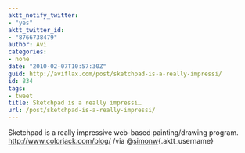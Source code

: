 ```yaml
---
aktt_notify_twitter:
- "yes"
aktt_twitter_id:
- "8766738479"
author: Avi
categories:
- none
date: "2010-02-07T10:57:30Z"
guid: http://aviflax.com/post/sketchpad-is-a-really-impressi/
id: 834
tags:
- tweet
title: Sketchpad is a really impressi…
url: /post/sketchpad-is-a-really-impressi/
---
```

Sketchpad is a really impressive web-based painting/drawing program. <a href="http://www.colorjack.com/blog/" rel="nofollow">http://www.colorjack.com/blog/</a> /via @[simonw](http://twitter.com/simonw){.aktt_username}